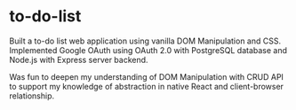 # to-do-list

Built a to-do list web application using vanilla DOM Manipulation and CSS. 
Implemented Google OAuth using OAuth 2.0 with PostgreSQL database and Node.js with Express server backend.

Was fun to deepen my understanding of DOM Manipulation with CRUD API to support my knowledge of abstraction in native React and client-browser relationship.
